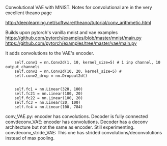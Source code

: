 Convolutional VAE with MNIST. Notes for convolutional are in the very excellent theano page

http://deeplearning.net/software/theano/tutorial/conv_arithmetic.html


Builds upon pytorch's vanilla mnist and vae examples 
https://github.com/pytorch/examples/blob/master/mnist/main.py
https://github.com/pytorch/examples/tree/master/vae/main.py

It adds convolutions to the VAE's encoder. 

        self.conv1 = nn.Conv2d(1, 10, kernel_size=5) # 1 inp channel, 10 output channels
        self.conv2 = nn.Conv2d(10, 20, kernel_size=5) # 
        self.conv2_drop = nn.Dropout2d() 

        
        self.fc1 = nn.Linear(320, 100)
        self.fc21 = nn.Linear(100, 20)
        self.fc22 = nn.Linear(100, 20)
        self.fc3 = nn.Linear(20, 100)
        self.fc4 = nn.Linear(100, 784)


conv_VAE.py: encoder has convolutions. Decoder is fully connected
convdeconv_VAE: encoder has convolutions. Decoder has a deconv architecture but not the same as encoder. Still experimenting.
convdeconv_stride_VAE: This one has strided convolutions/deconvolutions instead of max pooling.

